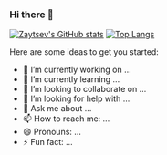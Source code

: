 ### Hi there 👋

[![Zaytsev's GitHub stats](https://github-readme-stats.vercel.app/api?username=zayts3v&count_private=true&show_icons=true&theme=dark)](https://github.com/zayts3v/zayts3v)
[![Top Langs](https://github-readme-stats.vercel.app/api/top-langs/?username=zayts3v&layout=compact&theme=dark)](https://github.com/zayts3v/zayts3v)

Here are some ideas to get you started:
- 🔭 I’m currently working on ...
- 🌱 I’m currently learning ...
- 👯 I’m looking to collaborate on ...
- 🤔 I’m looking for help with ...
- 💬 Ask me about ...
- 📫 How to reach me: ...
- 😄 Pronouns: ...
- ⚡ Fun fact: ...

